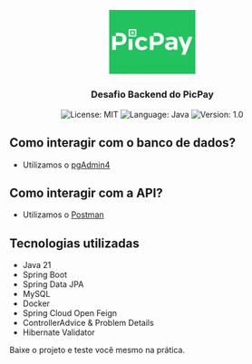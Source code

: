 <p align="center" width="100%">
    <img width="30%" src="src/main/images/picpay-logo.jpg"> 
</p>


<h3 align="center">
  Desafio Backend do PicPay
</h3>

<p align="center">

  <img alt="License: MIT" src="https://img.shields.io/badge/license-MIT-%2304D361">
  <img alt="Language: Java" src="https://img.shields.io/badge/language-java-green">
  <img alt="Version: 1.0" src="https://img.shields.io/badge/version-1.0-yellowgreen">

</p>

## Como interagir com o banco de dados?
- Utilizamos o [pgAdmin4](https://www.pgadmin.org/download/pgadmin-4-windows/)

## Como interagir com a API?
- Utilizamos o [Postman](https://www.postman.com/downloads/)

## Tecnologias utilizadas

* Java 21
* Spring Boot
* Spring Data JPA
* MySQL
* Docker
* Spring Cloud Open Feign
* ControllerAdvice & Problem Details
* Hibernate Validator

Baixe o projeto e teste você mesmo na prática.

